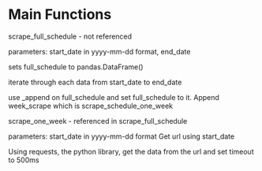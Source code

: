 # Main Functions
scrape_full_schedule - not referenced

parameters: start_date in yyyy-mm-dd format, end_date

sets full_schedule to pandas.DataFrame()

iterate through each data from start_date to end_date

use _append on full_schedule and set full_schedule to it. Append week_scrape which is scrape_schedule_one_week


scrape_one_week - referenced in scrape_full_schedule

parameters: start_date in yyyy-mm-dd format
Get url using start_date

Using requests, the python library, get the data from the url and set timeout to 500ms












